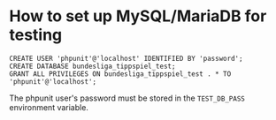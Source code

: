 # How to set up MySQL/MariaDB for testing

    CREATE USER 'phpunit'@'localhost' IDENTIFIED BY 'password';
    CREATE DATABASE bundesliga_tippspiel_test;
    GRANT ALL PRIVILEGES ON bundesliga_tippspiel_test . * TO 'phpunit'@'localhost';
    
The phpunit user's password must be stored in the `TEST_DB_PASS` environment
variable.